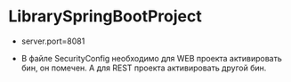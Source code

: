 # LibrarySpringBootProject

* server.port=8081

* В файле SecurityConfig необходимо для WEB проекта активировать бин, он помечен.
А для REST проекта активировать другой бин.
